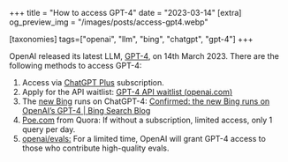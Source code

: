 +++
title = "How to access GPT-4"
date = "2023-03-14"
[extra]
og_preview_img = "/images/posts/access-gpt4.webp"

[taxonomies]
tags=["openai", "llm", "bing", "chatgpt", "gpt-4"]
+++

OpenAI released its latest LLM, [GPT-4](https://openai.com/research/gpt-4), on 14th March 2023. There are the following methods to access GPT-4:

1. Access via [ChatGPT Plus](https://chat.openai.com/) subscription.
2. Apply for the API waitlist: [GPT-4 API waitlist (](https://openai.com/waitlist/gpt-4-api)[openai.com](https://openai.com)[)](https://openai.com/waitlist/gpt-4-api)
3. The [new Bing](https://www.bing.com/new) runs on ChatGPT-4: [Confirmed: the new Bing runs on OpenAI’s GPT-4 | Bing Search Blog](https://blogs.bing.com/search/march_2023/Confirmed-the-new-Bing-runs-on-OpenAI%E2%80%99s-GPT-4)
4. [Poe.com](https://Poe.com) from Quora: If without a subscription, limited access, only 1 query per day.
5. [openai/evals:](https://github.com/openai/evals) For a limited time, OpenAI will grant GPT-4 access to those who contribute high-quality evals.
